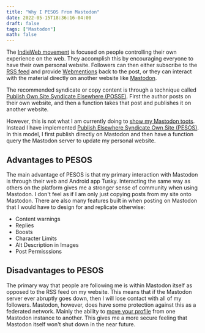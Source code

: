 ```yaml
---
title: "Why I PESOS From Mastodon"
date: 2022-05-15T18:36:16-04:00
draft: false
tags: ["Mastodon"]
math: false
---
```


The [IndieWeb movement](https://indieweb.org) is focused on people controlling their own experience on the web. They accomplish this by encouraging everyone to have their own personal website. Followers can then either subscribe to the [RSS feed](https://aboutfeeds.com/) and provide [Webmentions](https://indieweb.org/Webmention) back to the post, or they can interact with the material directly on another website like [Mastodon](https://joinmastodon.org/). 

The recommended syndicate or copy content is through a technique called [Publish Own Site Syndicate Elsewhere (POSSE)](https://indieweb.org/POSSE). First the author posts on their own website, and then a function takes that post and publishes it on another website. 

However, this is not what I am currently doing to [show my Mastodon toots](/toots). Instead I have implemented [Publish Elsewhere Syndicate Own Site (PESOS)](https://indieweb.org/PESOS). In this model, I first publish directly on Mastodon and then have a function query the Mastodon server to update my personal website. 

## Advantages to PESOS

The main advantage of PESOS is that my primary interaction with Mastodon is through their web and Android app Tusky. Interacting the same way as others on the platform gives me a stronger sense of community when using Mastodon. I don't feel as if I am only just copying posts from my site onto Mastodon. There are also many features built in when posting on Mastodon that I would have to design for and replicate otherwise:

- Content warnings
- Replies
- Boosts
- Character Limits
- Alt Description in Images
- Post Permisssions

## Disadvantages to PESOS

The primary way that people are following me is within Mastodon itself as opposed to the RSS feed on my website. This means that if the Mastodon server ever abruptly goes down, then I will lose contact with all of my followers. Mastodon, however, does have some protection against this as a federated network.  Mainly the ability to [move your profile](https://docs.joinmastodon.org/user/moving/) from one Mastodon instance to another.  This gives me a more secure feeling that Mastodon itself won't shut down in the near future.
